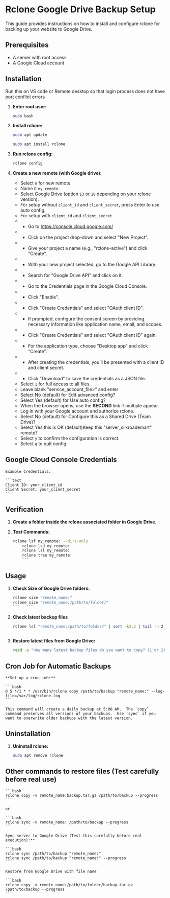 # Rclone Google Drive Backup Setup

This guide provides instructions on how to install and configure rclone for backing up your website to Google Drive.

## Prerequisites

*   A server with root access
*   A Google Cloud account

## Installation

Run this on VS code or Remote desktop so that login process does not have port conflict errors

1.  **Enter root user:**

    ```bash
    sudo bash
    ```

2.  **Install rclone:**

    ```bash
    sudo apt update
    ```
    ```bash
    sudo apt install rclone
    ```

3.  **Run rclone config:**

    ```bash
    rclone config
    ```

4.  **Create a new remote (with Google drive):**

    *   Select `n` for new remote.
    *   Name it `my_remote`.
    *   Select Google Drive (option `13` or `18` depending on your rclone version).
    *   For setup without `client_id` and `client_secret`, press Enter to use auto config. 
    *   For setup with `client_id` and `client_secret`
    *    - Go to <https://console.cloud.google.com/>
    *    - Click on the project drop-down and select "New Project".
    *    - Give your project a name (e.g., "rclone-active") and click "Create".
    *    - With your new project selected, go to the Google API Library.
    *    - Search for "Google Drive API" and click on it.    
    *    - Go to the Credentials page in the Google Cloud Console.
    *    - Click "Enable".
    *    - Click "Create Credentials" and select "OAuth client ID".
    *    - If prompted, configure the consent screen by providing necessary information like application name, email, and scopes.
    *    - Click "Create Credentials" and select "OAuth client ID" again.
    *    - For the application type, choose "Desktop app" and click "Create".
    *    - After creating the credentials, you’ll be presented with a client ID and client secret. 
    *    - Click "Download" to save the credentials as a JSON file.
    *   Select `1` for full access to all files.
    *   Leave blank "service_account_file>" and enter
    *   Select No (default) for Edit advanced config?
    *   Select Yes (default) for Use auto config?
    *   When the browser opens, use the **SECOND** link if multiple appear.
    *   Log in with your Google account and authorize rclone.
    *   Select No (default) for Configure this as a Shared Drive (Team Drive)?
    *   Select Yes this is OK (default)Keep this "server_silkroademart" remote?
    *   Select `y` to confirm the configuration is correct.
    *   Select `q` to quit config.

## Google Cloud Console Credentials

    Example Credentials:

    ```text
    Client ID: your_client_id
    Client Secret: your_client_secret
    ```

## Verification

1.  **Create a folder inside the rclone associated folder in Google Drive.**

2.  **Test Commands:**

    ```bash
    rclone lsf my_remote: --dirs-only
        rclone lsd my_remote:
        rclone lsl my_remote:
        rclone tree my_remote:
        ```

## Usage

1.  **Check Size of Google Drive folders:**

    ```bash
    rclone size "remote_name:"
    rclone size "remote_name:/path/to/folder/"
    ```   ```

2. **Check latest backup files**

    ```bash
    rclone lsl "remote_name:/path/to/folder/" | sort -k2,2 | tail -n 2
  
3. **Restore latest files from Google Drive:**

    ```bash
    read -p "How many latest backup files do you want to copy? (1 or 2): " NUM && [[ "$NUM" == "1" || "$NUM" == "2" ]] && rclone lsl "remote_name:/path/to/folder/" | sort -k2,2 | tail -n $NUM | awk '{print $NF}' | xargs -I{} rclone copy -v "server_silkroademart:backup_silkroademart/{}" /website_backups --progress || echo "Invalid input. Please enter 1 or 2."
    ```
    
## Cron Job for Automatic Backups

    **Set up a cron job:**

    ```bash
    0 5 */1 * * /usr/bin/rclone copy /path/to/backup "remote_name:" --log-file=/var/log/rclone.log
    ```

    This command will create a daily backup at 5:00 AM.  The `copy` command preserves all versions of your backups.  Use `sync` if you want to overwrite older backups with the latest version.


## Uninstallation

1.  **Uninstall rclone:**

    ```bash
    sudo apt remove rclone


## Other commands to  restore files (Test carefully before real use)

    ```bash
    rclone copy -v remote_name:backup.tar.gz /path/to/backup --progress
    ```

    or

    ```bash
    rclone sync -v remote_name: /path/to/backup --progress
    ```

    Sync server to Google Drive (Test this carefully before real execution):**

    ```bash
    rclone sync /path/to/backup "remote_name:"
    rclone sync /path/to/backup "remote_name:" --progress
    ```

    Restore from Google Drive with file name

    ```bash
    rclone copy -v remote_name:/path/to/folder/backup.tar.gz /path/to/backup --progress
    ```
